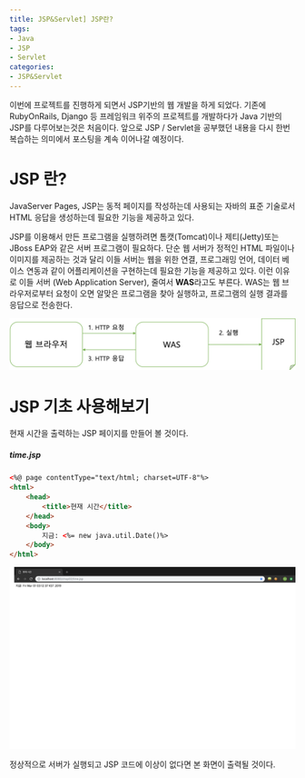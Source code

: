```yaml
---
title: JSP&Servlet] JSP란?
tags:
- Java
- JSP
- Servlet
categories:
- JSP&Servlet
---
```


이번에 프로젝트를 진행하게 되면서 JSP기반의 웹 개발을 하게 되었다. 기존에 RubyOnRails, Django 등 프레임워크 위주의 프로젝트를 개발하다가 Java 기반의 JSP를 다루어보는것은 처음이다. 앞으로 JSP / Servlet을 공부했던 내용을 다시 한번 복습하는 의미에서 포스팅을 계속 이어나갈 예정이다.
<!-- more -->
# JSP 란?

JavaServer Pages, JSP는 동적 페이지를 작성하는데 사용되는 자바의 표준 기술로서 HTML 응답을 생성하는데 필요한 기능을 제공하고 있다.

JSP를 이용해서 만든 프로그램을 실행하려면 톰캣(Tomcat)이나 제티(Jetty)또는 JBoss EAP와 같은 서버 프로그램이 필요하다. 단순 웹 서버가 정적인 HTML 파일이나 이미지를 제공하는 것과 달리 이들 서버는 웹을 위한 연결, 프로그래밍 언어, 데이터 베이스 연동과 같이 어플리케이션을 구현하는데 필요한 기능을 제공하고 있다. 이런 이유로 이들 서버 (Web Application Server), 줄여서 **WAS**라고도 부른다. WAS는 웹 브라우저로부터 요청이 오면 알맞은 프로그램을 찾아 실행하고, 프로그램의 실행 결과를 응답으로 전송한다.

![img1](/assets/images/JSP/img1-1.png)

# JSP 기초 사용해보기

현재 시간을 출력하는 JSP 페이지를 만들어 볼 것이다.
##### time.jsp
```html
<%@ page contentType="text/html; charset=UTF-8"%>
<html>
    <head>
        <title>현재 시간</title>
    </head>
    <body>
        지금: <%= new java.util.Date()%>
    </body>
</html>
```

![img2](/assets/images/JSP/img1-2.png)

정상적으로 서버가 실행되고 JSP 코드에 이상이 없다면 본 화면이 출력될 것이다.